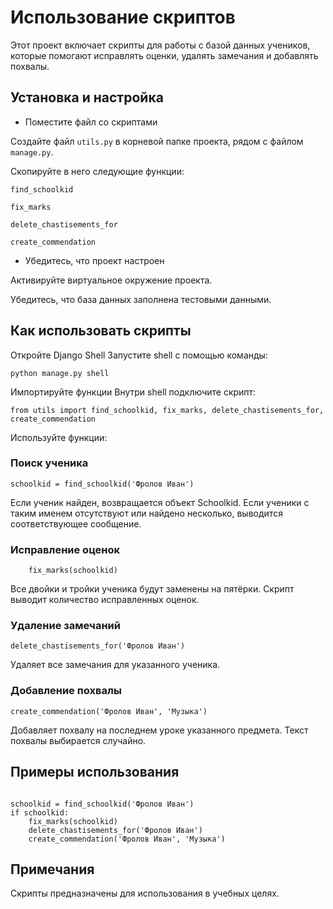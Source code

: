 # Использование скриптов

Этот проект включает скрипты для работы с базой данных учеников, которые помогают исправлять оценки, удалять замечания и добавлять похвалы.

## Установка и настройка

- Поместите файл со скриптами

Создайте файл `utils.py` в корневой папке проекта, рядом с файлом `manage.py`.

Скопируйте в него следующие функции:

`find_schoolkid`

`fix_marks`

`delete_chastisements_for`

`create_commendation`

- Убедитесь, что проект настроен

Активируйте виртуальное окружение проекта.

Убедитесь, что база данных заполнена тестовыми данными.

## Как использовать скрипты

Откройте Django Shell Запустите shell с помощью команды:

`python manage.py shell`

Импортируйте функции Внутри shell подключите скрипт:

`from utils import find_schoolkid, fix_marks, delete_chastisements_for, create_commendation`

Используйте функции:

### Поиск ученика

`schoolkid = find_schoolkid('Фролов Иван')`

Если ученик найден, возвращается объект Schoolkid. Если ученики с таким именем отсутствуют или найдено несколько, выводится соответствующее сообщение.

### Исправление оценок

```if schoolkid:
    fix_marks(schoolkid)
```
Все двойки и тройки ученика будут заменены на пятёрки. Скрипт выводит количество исправленных оценок.

### Удаление замечаний

`delete_chastisements_for('Фролов Иван')`

Удаляет все замечания для указанного ученика.

### Добавление похвалы

`create_commendation('Фролов Иван', 'Музыка')`

Добавляет похвалу на последнем уроке указанного предмета. Текст похвалы выбирается случайно.

## Примеры использования

```from utils import find_schoolkid, fix_marks, delete_chastisements_for, create_commendation

schoolkid = find_schoolkid('Фролов Иван')
if schoolkid:
    fix_marks(schoolkid)
    delete_chastisements_for('Фролов Иван')
    create_commendation('Фролов Иван', 'Музыка')
```

## Примечания

Скрипты предназначены для использования в учебных целях.

